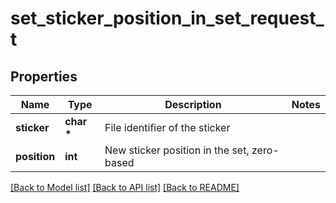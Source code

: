 # set_sticker_position_in_set_request_t

## Properties
Name | Type | Description | Notes
------------ | ------------- | ------------- | -------------
**sticker** | **char \*** | File identifier of the sticker | 
**position** | **int** | New sticker position in the set, zero-based | 

[[Back to Model list]](../README.md#documentation-for-models) [[Back to API list]](../README.md#documentation-for-api-endpoints) [[Back to README]](../README.md)


